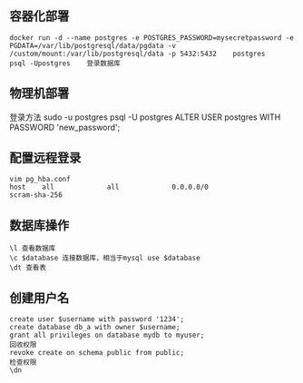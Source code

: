 
## 容器化部署
```
docker run -d --name postgres -e POSTGRES_PASSWORD=mysecretpassword -e PGDATA=/var/lib/postgresql/data/pgdata -v /custom/mount:/var/lib/postgresql/data -p 5432:5432	postgres
psql -Upostgres    登录数据库
```
## 物理机部署
登录方法
sudo -u postgres psql -U postgres
ALTER USER postgres WITH PASSWORD 'new_password';
## 配置远程登录
```
vim pg_hba.conf
host    all             all             0.0.0.0/0                       scram-sha-256
```
## 数据库操作
```
\l 查看数据库
\c $database 连接数据库，相当于mysql use $database
\dt 查看表
```
## 创建用户名
```
create user $username with password '1234';
create database db_a with owner $username;
grant all privileges on database mydb to myuser;
回收权限
revoke create on schema public from public;
检查权限
\dn

```

